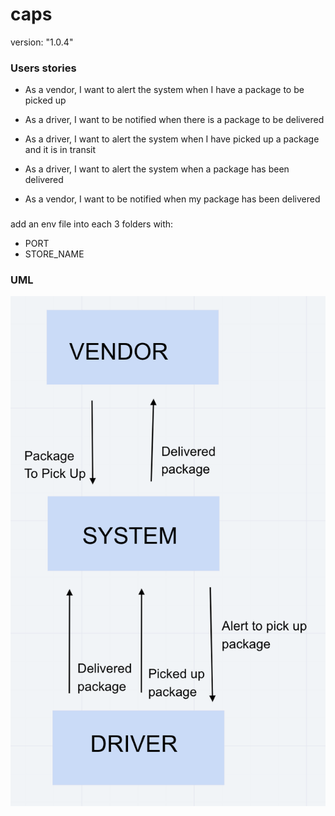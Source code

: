 # caps

version: "1.0.4"


### Users stories

- As a vendor, I want to alert the system when I have a package to be picked up

- As a driver, I want to be notified when there is a package to be delivered

- As a driver, I want to alert the system when I have picked up a package and it is in transit

- As a driver, I want to alert the system when a package has been delivered

- As a vendor, I want to be notified when my package has been delivered

### 

add an env file into each 3 folders with: 
- PORT
- STORE_NAME

### UML
![UML Caps](./assets/UML-caps.png)